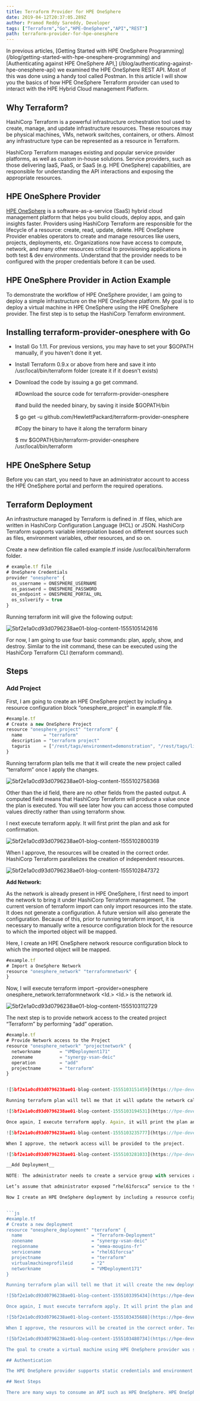 ```yaml
---
title: Terraform Provider for HPE OneSphere
date: 2019-04-12T20:37:05.289Z
author: Pramod Reddy Sareddy, Developer 
tags: ["Terraform","Go","HPE-OneSphere","API","REST"]
path: terraform-provider-for-hpe-onesphere
---
```

In previous articles, [Getting Started with HPE OneSphere Programming]
(/blog/getting-started-with-hpe-onesphere-programming) and [Authenticating against HPE OneSphere API,] (/blog/authenticating-against-hpe-onesphere-api)  we examined the HPE OneSphere REST API. Most of this was done using a handy tool called Postman. In this article I will show you the basics of how HPE OneSphere Terraform provider can used to interact with the HPE Hybrid Cloud management Platform.

## Why Terraform?

HashiCorp Terraform is a powerful infrastructure orchestration tool used to create, manage, and update infrastructure resources. These resources may be physical machines, VMs, network switches, containers, or others. Almost any infrastructure type can be represented as a resource in Terraform. 

HashiCorp Terraform manages existing and popular service provider platforms, as well as custom in-house solutions.  Service providers, such as those delivering IaaS, PaaS, or SaaS (e.g. HPE OneSphere) capabilities, are responsible for understanding the API interactions and exposing the appropriate resources.

## HPE OneSphere Provider

[HPE OneSphere](https://www.hpe.com/us/en/solutions/cloud/onesphere.html) is a software-as-a-service (SaaS) hybrid cloud management platform that helps you build clouds, deploy apps, and gain insights faster.  Providers using HashiCorp Terraform are responsible for the lifecycle of a resource: create, read, update, delete. HPE OneSphere Provider enables operators to create and manage resources like users, projects, deployments, etc. Organizations now have access to compute, network, and many other resources critical to provisioning applications in both test & dev environments. Understand that the provider needs to be configured with the proper credentials before it can be used.

## HPE OneSphere Provider in Action Example

To demonstrate the workflow of HPE OneSphere provider, I am going to deploy a simple infrastructure on the HPE OneSphere platform. My goal is to deploy a virtual machine in HPE OneSphere using the HPE OneSphere provider. The first step is to setup the HashiCorp Terraform environment.

## Installing terraform-provider-onesphere with Go

* Install Go 1.11. For previous versions, you may have to set your $GOPATH manually, if you haven't done it yet.
* Install Terraform 0.9.x or above from here and save it into /usr/local/bin/terraform folder (create it if it doesn't exists)
* Download the code by issuing a go get command.

    #Download the source code for terraform-provider-onesphere

     #and build the needed binary, by saving it inside $GOPATH/bin

     $ go get -u github.com/HewlettPackard/terraform-provider-onesphere

     #Copy the binary to have it along the terraform binary

     $ mv $GOPATH/bin/terraform-provider-onesphere /usr/local/bin/terraform

## HPE OneSphere Setup

Before you can start, you need to have an administrator account to access the HPE OneSphere portal and perform the required operations.

## Terraform Deployment

An infrastructure managed by Terraform is defined in .tf files, which are written in HashiCorp Configuration Language (HCL) or JSON. HashiCorp Terraform supports variable interpolation based on different sources such as files, environment variables, other resources, and so on.

Create a new definition file called example.tf inside /usr/local/bin/terraform folder.



```js
# example.tf file
# OneSphere Credentials
provider "onesphere" {
  os_username = ONESPHERE_USERNAME
  os_password = ONESPHERE_PASSWORD
  os_endpoint = ONESPHERE_PORTAL_URL
  os_sslverify = true
}
```
Running terraform init will give the following output:

![5bf2e1a0cd93d0796238ae01-blog-content-1555105142616](https://hpe-developer-portal.s3.amazonaws.com/uploads/media/2019/4/picture2-1555105142615.png)

For now, I am going to use four basic commands: plan, apply, show, and destroy. Similar to the init command, these can be executed using the HashiCorp Terraform CLI (terraform command).

## Steps

### Add Project

First, I am going to create an HPE OneSphere project by including a resource configuration block “onesphere_project” in example.tf file.


```js
#example.tf
# Create a new OneSphere Project
resource "onesphere_project" "terraform" {
  name        = "terraform"
  description = "terraform project"
  taguris     = ["/rest/tags/environment=demonstration", "/rest/tags/line-of-business=incubation", "/rest/tags/tier=gold"]
}
```
Running terraform plan tells me that it will create the new project called “terraform” once I apply the changes.


![5bf2e1a0cd93d0796238ae01-blog-content-1555102758368](https://hpe-developer-portal.s3.amazonaws.com/uploads/media/2019/4/123-1555102758367.png)

Other than the id field, there are no other <computed> fields from the pasted output. A computed field means that HashiCorp Terraform will produce a value once the plan is executed. You will see later how you can access those computed values directly rather than using terraform show.

I next execute terraform apply. It will first print the plan and ask for confirmation.


![5bf2e1a0cd93d0796238ae01-blog-content-1555102800319](https://hpe-developer-portal.s3.amazonaws.com/uploads/media/2019/4/2222-1555102800318.png)

When I approve, the resources will be created in the correct order. HashiCorp Terraform parallelizes the creation of independent resources.

![5bf2e1a0cd93d0796238ae01-blog-content-1555102847372](https://hpe-developer-portal.s3.amazonaws.com/uploads/media/2019/4/ee-1555102847371.png)

__Add Network:__

As the network is already present in HPE OneSphere, I first need to import the network to bring it under HashiCorp Terraform management. The current version of terraform import can only import resources into the state. It does not generate a configuration. A future version will also generate the configuration. Because of this, prior to running terraform import, it is necessary to manually write a resource configuration block for the resource to which the imported object will be mapped.

Here, I create an HPE OneSphere network resource configuration block to which the imported object will be mapped.


```js
#example.tf
# Import a OneSphere Network
resource "onesphere_network" "terraformnetwork" {
}
```

Now, I will execute terraform import –provider=onesphere onesphere_network.terraformnetwork <Id.>  <Id.> is the network id.


![5bf2e1a0cd93d0796238ae01-blog-content-1555103112729](https://hpe-developer-portal.s3.amazonaws.com/uploads/media/2019/4/onw-1555103112728.png)

The next step is to provide network access to the created project “Terraform” by performing “add” operation. 


```js
#example.tf
# Provide Network access to the Project
resource "onesphere_network" "projectnetwork" {
  networkname       = "VMDeployment171"
  zonename          = "synergy-vsan-deic"
  operation         = "add"
  projectname       = "terraform"
}


![5bf2e1a0cd93d0796238ae01-blog-content-1555103151459](https://hpe-developer-portal.s3.amazonaws.com/uploads/media/2019/4/code-1555103151458.png)

Running terraform plan will tell me that it will update the network called “terraformnetwork” once we apply the changes.

![5bf2e1a0cd93d0796238ae01-blog-content-1555103194531](https://hpe-developer-portal.s3.amazonaws.com/uploads/media/2019/4/dd-1555103194527.png)

Once again, I execute terraform apply. Again, it will print the plan and ask for confirmation.

![5bf2e1a0cd93d0796238ae01-blog-content-1555103235777](https://hpe-developer-portal.s3.amazonaws.com/uploads/media/2019/4/ww-1555103235776.png)

When I approve, the network access will be provided to the project. 

![5bf2e1a0cd93d0796238ae01-blog-content-1555103281033](https://hpe-developer-portal.s3.amazonaws.com/uploads/media/2019/4/33-1555103281032.png)

__Add Deployment__

NOTE: The administrator needs to create a service group with services and expose it to the terraform project. Only those services can be deployed under the project.

Let’s assume that administrator exposed “rhel61forsca” service to the terraform project.

Now I create an HPE OneSphere deployment by including a resource configuration block “onesphere_deployment” in example.tf file.


```js
#example.tf
# Create a new deployment
resource "onesphere_deployment" "terraform" {
  name                          = "Terraform-Deployment"
  zonename                      = "synergy-vsan-deic"
  regionname                    = "emea-mougins-fr"
  servicename                   = "rhel61forcsa"
  projectname                   = "terraform"
  virtualmachineprofileid       = "2"
  networkname                   = "VMDeployment171"
}

Running terraform plan will tell me that it will create the new deployment called “Terraform-Deployment” once I apply the changes.

![5bf2e1a0cd93d0796238ae01-blog-content-1555103395434](https://hpe-developer-portal.s3.amazonaws.com/uploads/media/2019/4/e1e-1555103395432.png)

Once again, I must execute terraform apply. It will print the plan and ask for confirmation.

![5bf2e1a0cd93d0796238ae01-blog-content-1555103435688](https://hpe-developer-portal.s3.amazonaws.com/uploads/media/2019/4/picture1sss-1555103435686.png)

When I approve, the resources will be created in the correct order. Terraform parallelizes the creation of independent resources.

![5bf2e1a0cd93d0796238ae01-blog-content-1555103480734](https://hpe-developer-portal.s3.amazonaws.com/uploads/media/2019/4/picture1ssq-1555103480733.png)

The goal to create a virtual machine using HPE OneSphere provider was successful.

## Authentication

The HPE OneSphere provider supports static credentials and environment variables.

## Next Steps

There are many ways to consume an API such as HPE OneSphere. HPE OneSphere provider is one option. In future articles, I will explore other approaches. I've posted a [helpful HPE OneSphere interactive API guide] (https://developer.hpe.com/api/onesphere/) here on our Developer Portal. Use this guide to learn which routes your application can use. And if you're already an HPE OneSphere customer, simply use the `https://my-instance-name.hpeonesphere.com/docs/api/` URL to see your own fully interactive API guide.
